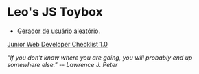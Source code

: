 # Leo's JS Toybox
* [Gerador de usuário aleatório](https://anotherleo.github.io/leo-projects/studies/vue-traversy-course/random-generator/index.html).

[Junior Web Developer Checklist 1.0](https://different-marmoset-f7b.notion.site/Junior-Web-Developer-Checklist-1-0-13f79e255d75430e97e6e99617cddb74)

_"If you don’t know where you are going, you will probably end up somewhere else." -- Lawrence J. Peter_
